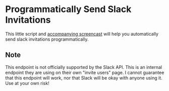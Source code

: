 # Programmatically Send Slack Invitations

This little script and [accompanying screencast](https://ruby.unicorn.tv/screencasts/automatically-send-slack-invitations)
will help you automatically send slack invitations programmatically.

## Note

This endpoint is not officially supported by the Slack API. This is an internal endpoint they are using on their own
"invite users" page. I cannot guarantee that this endpoint will work, nor that Slack will be okay with anyone using it.
Use at your own risk!
